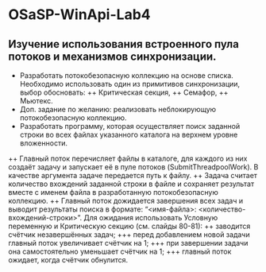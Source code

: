 # OSaSP-WinApi-Lab4
Изучение использования встроенного пула потоков и механизмов синхронизации.
-----------------------------------------------------------------------------
+ Разработать потокобезопасную коллекцию на основе списка. Необходимо использовать один из примитивов синхронизации, выбор обосновать:
++ Критическая секция,
++ Семафор,
++ Мьютекс.
+ Доп. задание по желанию: реализовать неблокирующую потокобезопасную коллекцию.
+ Разработать программу, которая осуществляет поиск заданной строки во всех файлах указанного каталога на верхнем уровне вложенности.

++ Главный поток перечисляет файлы в каталоге, для каждого из них создаёт задачу и запускает её в пуле потоков (SubmitThreadpoolWork). В качестве аргумента задаче передается путь к файлу.
++ Задача считает количество вхождений заданной строки в файле и сохраняет результат вместе с именем файла в разработанную потокобезопасную коллекцию.
++ Главный поток дожидается завершения всех задач и выводит результаты поиска в формате: “<имя-файла>: <количество-вхождений-строки>”. Для ожидания использовать Условную переменную и Критическую секцию (см. слайды 80-81):
++ заводится счётчик незавершённых задач;
+++ перед добавлением новой задачи главный поток увеличивает счётчик на 1;
+++ при завершении задачи она самостоятельно уменьшает счётчик на 1;
+++ главный поток ожидает, когда счётчик обнулится.
